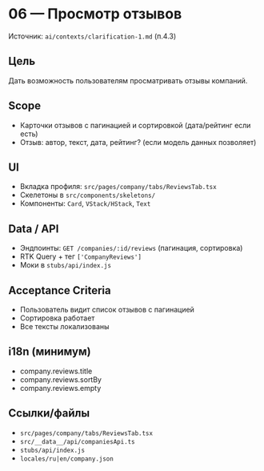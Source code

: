 # 06 — Просмотр отзывов

Источник: `ai/contexts/clarification-1.md` (п.4.3)

## Цель
Дать возможность пользователям просматривать отзывы компаний.

## Scope
- Карточки отзывов с пагинацией и сортировкой (дата/рейтинг если есть)
- Отзыв: автор, текст, дата, рейтинг? (если модель данных позволяет)

## UI
- Вкладка профиля: `src/pages/company/tabs/ReviewsTab.tsx`
- Скелетоны в `src/components/skeletons/`
- Компоненты: `Card`, `VStack/HStack`, `Text`

## Data / API
- Эндпоинты: `GET /companies/:id/reviews` (пагинация, сортировка)
- RTK Query + тег `['CompanyReviews']`
- Моки в `stubs/api/index.js`

## Acceptance Criteria
- Пользователь видит список отзывов с пагинацией
- Сортировка работает
- Все тексты локализованы

## i18n (минимум)
- company.reviews.title
- company.reviews.sortBy
- company.reviews.empty

## Ссылки/файлы
- `src/pages/company/tabs/ReviewsTab.tsx`
- `src/__data__/api/companiesApi.ts`
- `stubs/api/index.js`
- `locales/ru|en/company.json`
